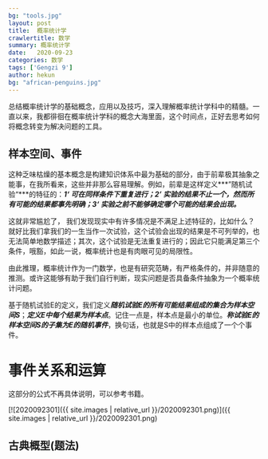 ```yaml
---
bg: "tools.jpg"
layout: post
title:  概率统计学
crawlertitle: 数学
summary: 概率统计学
date:   2020-09-23
categories: 数学
tags: ['Gengzi 9']
author: hekun
bg: "african-penguins.jpg"
---
```


 总结概率统计学的基础概念，应用以及技巧，深入理解概率统计学科中的精髓。一直以来，我都徘徊在概率统计学科的概念大海里面，这个时间点，正好去思考如何将概念转变为解决问题的工具。

## 样本空间、事件

这种乏味枯燥的基本概念是构建知识体系中最为基础的部分，由于前辈极其抽象之能事，在我所看来，这些并非那么容易理解。例如，前辈是这样定义***”随机试验“***的特征的：***1‘ 可在同样条件下重复进行；2’ 实验的结果不止一个，然而所有可能的结果都事先明确；3‘ 实验之前不能够确定哪个可能的结果会出现。***

这就非常尴尬了， 我们发现现实中有许多情况是不满足上述特征的，比如什么？就好比我们拿我们的一生当作一次试验，这个试验会出现的结果是不可列举的，也无法简单地数学描述；其次，这个试验是无法重复进行的；因此它只能满足第三个条件，哦豁，如此一说，概率统计也是有肉眼可见的局限性。

由此推理，概率统计作为一门数学，也是有研究范畴，有严格条件的，并非随意的推测。或许这能够有助于我们自行判断，现实问题是否具备条件抽象为一个概率统计问题。

基于随机试验E的定义，我们定义***随机试验E的所有可能结果组成的集合为样本空间S***；***定义E中每个结果为样本点***。记住一点是，样本点是最小的单位。***称试验E的样本空间S的子集为E的随机事件***，换句话，也就是S中的样本点组成了一个个事件。

# 事件关系和运算
这部分的公式不再具体说明，可以参考书籍。

[![2020092301]({{ site.images | relative_url }}/2020092301.png)]({{ site.images | relative_url }}/2020092301.png)

## 古典概型(题法)

### 